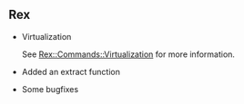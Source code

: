 Rex
---

-   Virtualization

    See [Rex::Commands::Virtualization](api/Rex/Commands/Virtualization.pm.html) for more information.

-   Added an extract function

-   Some bugfixes


